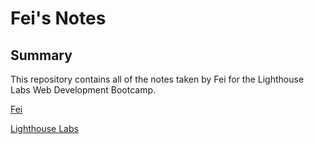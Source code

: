 # Fei's Notes

## Summary 

This repository contains all of the notes taken by Fei for the Lighthouse Labs Web Development Bootcamp.

[Fei](https://github.com/fei-gao/lighthouse-web-notes)

[Lighthouse Labs](https://lighthouselabs.ca/)
